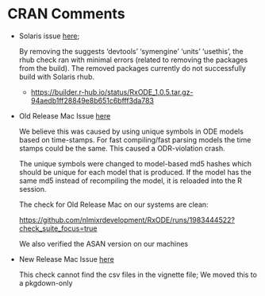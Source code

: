 # CRAN Comments

* Solaris issue [here](https://www.r-project.org/nosvn/R.check/r-patched-solaris-x86/RxODE-00install.html); 

  By removing the suggests ‘devtools’ ‘symengine’ ‘units’ ‘usethis’,
  the rhub check ran with minimal errors (related to removing the
  packages from the build). The removed packages currently do not
  successfully build with Solaris rhub.
  
  - https://builder.r-hub.io/status/RxODE_1.0.5.tar.gz-94aedb1ff28849e8b651c6bfff3da783
  
* Old Release Mac Issue [here](https://www.r-project.org/nosvn/R.check/r-oldrel-macos-x86_64/RxODE-00check.html)

  We believe this was caused by using unique symbols in ODE models
  based on time-stamps.  For fast compiling/fast parsing models the
  time stamps could be the same.  This caused a ODR-violation crash.
  
  The unique symbols were changed to model-based md5 hashes which
  should be unique for each model that is produced.  If the model has
  the same md5 instead of recompiling the model, it is reloaded into
  the R session.
  
  The check for Old Release Mac on our systems are clean:
  
  https://github.com/nlmixrdevelopment/RxODE/runs/1983444522?check_suite_focus=true

  We also verified the ASAN version on our machines
  
* New Release Mac Issue [here](https://www.r-project.org/nosvn/R.check/r-release-macos-x86_64/RxODE-00check.html)

  This check cannot find the csv files in the vignette file; We moved this to a pkgdown-only 
